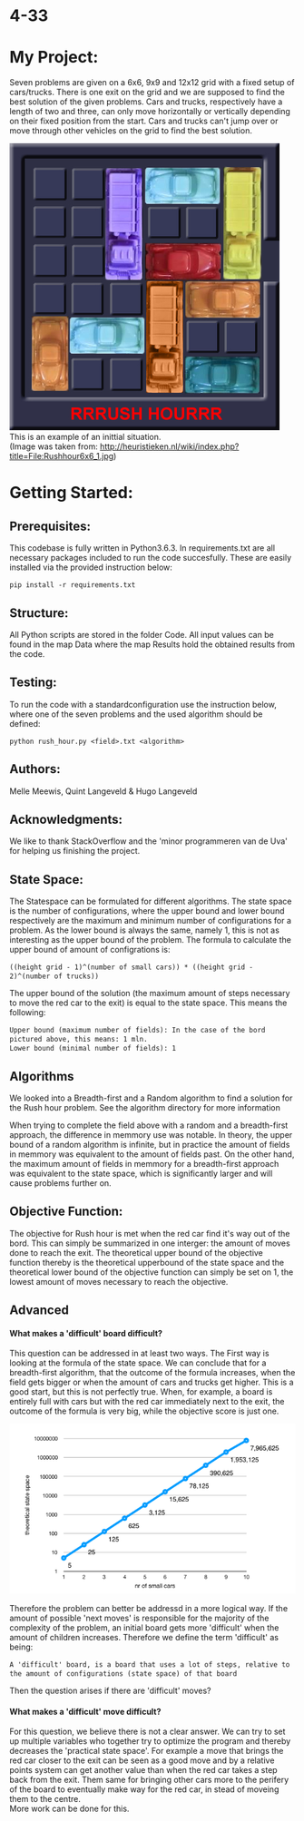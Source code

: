 # 4-33

# My Project:
Seven problems are given on a 6x6, 9x9 and 12x12 grid with a fixed setup of cars/trucks. There is one exit on the grid and we are supposed to find the best solution of the given problems. Cars and trucks, respectively have a length of two and three, can only move horizontally or vertically depending on their fixed position from the start. Cars and trucks can't jump over or move through other vehicles on the grid to find the best solution.

![alt text](https://github.com/Quint-Langeveld/4-33/blob/master/doc/Rushhour6x6_1.jpg)  
This is an example of an inittial situation.  
(Image was taken from: http://heuristieken.nl/wiki/index.php?title=File:Rushhour6x6_1.jpg)  

# Getting Started:
## Prerequisites:
This codebase is fully written in Python3.6.3. In requirements.txt are all necessary packages included to run the code succesfully. These are easily installed via the provided instruction below:
```
pip install -r requirements.txt
```
  
## Structure:
All Python scripts are stored in the folder Code. All input values can be found in the map Data where the map Results hold the  obtained results from the code.

## Testing:
To run the code with a standardconfiguration use the instruction below, where one of the seven problems and the used algorithm should be defined: 
```
python rush_hour.py <field>.txt <algorithm>
```

## Authors:
Melle Meewis, Quint Langeveld & Hugo Langeveld

## Acknowledgments:
We like to thank StackOverflow and the 'minor programmeren van de Uva' for helping us finishing the project. 

## State Space:
The Statespace can be formulated for different algorithms.
The state space is the number of configurations, where the upper bound and lower bound respectively are the maximum and minimum number of configurations for a problem. As the lower bound is always the same, namely 1, this is not as interesting as the upper bound of the problem. The formula to calculate the upper bound of amount of configrations is:  
```
((height grid - 1)^(number of small cars)) * ((height grid - 2)^(number of trucks))
```

The upper bound of the solution (the maximum amount of steps necessary to move the red car to the exit) is equal to the state space. This means the following:
```
Upper bound (maximum number of fields): In the case of the bord pictured above, this means: 1 mln.
Lower bound (minimal number of fields): 1
```

## Algorithms 
We looked into a Breadth-first and a Random algorithm to find a solution for the Rush hour problem. See the algorithm directory for more information

When trying to complete the field above with a random and a breadth-first approach, the difference in memmory use was notable. In theory, the upper bound of a random algorithm is infinite, but in practice the amount of fields in memmory was equivalent to the amount of fields past. On the other hand, the maximum amount of fields in memmory for a breadth-first approach was equivalent to the state space, which is significantly larger and will cause problems further on. 

  
## Objective Function:
The objective for Rush hour is met when the red car find it's way out of the bord. This can simply be summarized in one interger: the amount of moves done to reach the exit. The theoretical upper bound of the objective function thereby is the theoretical upperbound of the state space and the theoretical lower bound of the objective function can simply be set on 1, the lowest amount of moves necessary to reach the objective. 


## Advanced
#### What makes a 'difficult' board difficult?
This question can be addressed in at least two ways. The First way is looking at the formula of the state space. We can conclude that for a breadth-first algorithm, that the outcome of the formula increases, when the field gets bigger or when the amount of cars and trucks get higher. This is a good start, but this is not perfectly true. When, for example, a board is entirely full with cars but with the red car immediately next to the exit, the outcome of the formula is very big, while the objective score is just one.  

![alt text](https://github.com/Quint-Langeveld/4-33/blob/master/doc/Schermafbeelding%202018-12-06%20om%2012.09.00.png)

Therefore the problem can better be addressd in a more logical way. If the amount of possible 'next moves' is responsible for the majority of the complexity of the problem, an initial board gets more 'difficult' when the amount of children increases. Therefore we define the term 'difficult' as being:  
```
A 'difficult' board, is a board that uses a lot of steps, relative to the amount of configurations (state space) of that board
```
Then the question arises if there are 'difficult' moves?

#### What makes a 'difficult' move difficult?
For this question, we believe there is not a clear answer. We can try to set up multiple variables who together try to optimize the program and thereby decreases the 'practical state space'. For example a move that brings the red car closer to the exit can be seen as a good move and by a relative points system can get another value than when the red car takes a step back from the exit. Them same for bringing other cars more to the perifery of the board to eventually make way for the red car, in stead of moveing them to the centre.  
More work can be done for this. 

